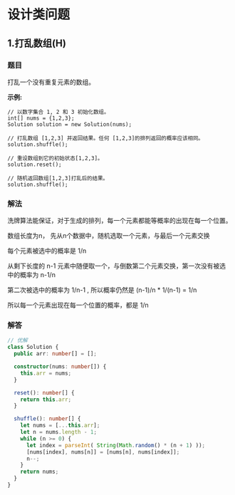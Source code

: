 # 设计类问题

## 1.打乱数组(H)

### 题目

打乱一个没有重复元素的数组。

 

**示例:**

```
// 以数字集合 1, 2 和 3 初始化数组。
int[] nums = {1,2,3};
Solution solution = new Solution(nums);

// 打乱数组 [1,2,3] 并返回结果。任何 [1,2,3]的排列返回的概率应该相同。
solution.shuffle();

// 重设数组到它的初始状态[1,2,3]。
solution.reset();

// 随机返回数组[1,2,3]打乱后的结果。
solution.shuffle();
```



### 解法

洗牌算法能保证，对于生成的排列，每一个元素都能等概率的出现在每一个位置。

数组长度为n， 先从n个数据中，随机选取一个元素，与最后一个元素交换

每个元素被选中的概率是 1/n

从剩下长度的 n-1 元素中随便取一个，与倒数第二个元素交换，第一次没有被选中的概率为 n-1/n

第二次被选中的概率为 1/n-1 , 所以概率仍然是 (n-1)/n * 1/(n-1) = 1/n

所以每一个元素出现在每一个位置的概率，都是 1/n



### 解答

```typescript
// 优解
class Solution {
  public arr: number[] = [];

  constructor(nums: number[]) {
    this.arr = nums;
  }

  reset(): number[] {
    return this.arr;
  }

  shuffle(): number[] {
    let nums = [...this.arr];
    let n = nums.length - 1;
    while (n >= 0) {
      let index = parseInt( String(Math.random() * (n + 1) ));
      [nums[index], nums[n]] = [nums[n], nums[index]];
      n--;
    }
    return nums;
  }
}
```

